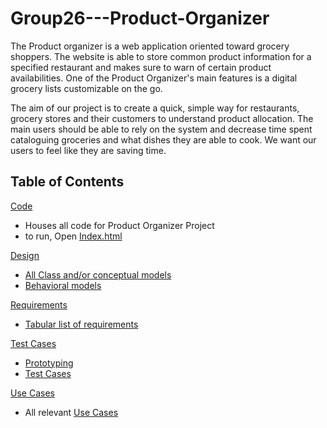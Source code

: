 # Group26---Product-Organizer

The Product organizer is a web application oriented toward grocery shoppers. The website is able to store common product information for a specified restaurant and makes sure to warn of certain product availabilities. One of the Product Organizer's main features is a digital grocery lists customizable on the go. 

The aim of our project is to create a quick, simple way for restaurants, grocery stores and their customers to understand product allocation. The main users should be able to rely on the system and decrease time spent cataloguing groceries and what dishes they are able to cook. We want our users to feel like they are saving time.

## Table of Contents

[Code](https://github.com/SOFE2720/Group26---Product-Organizer/tree/main/Code)
  * Houses all code for Product Organizer Project
  * to run, Open [Index.html](https://github.com/SOFE2720/Group26---Product-Organizer/blob/main/Code/index.html)
  
[Design](https://github.com/SOFE2720/Group26---Product-Organizer/tree/main/Design)
  *	[All Class and/or conceptual models](https://github.com/SOFE2720/Group26---Product-Organizer/blob/main/Design/Conceptual%20Models%20-%20Classes.pdf)
  *	[Behavioral models](https://github.com/SOFE2720/Group26---Product-Organizer/blob/main/Design/Behaviour%20Models.pdf)

[Requirements](https://github.com/SOFE2720/Group26---Product-Organizer/tree/main/Requirements)
  * [Tabular list of requirements](https://github.com/SOFE2720/Group26---Product-Organizer/blob/main/Requirements/Requirements.pdf)

[Test Cases](https://github.com/SOFE2720/Group26---Product-Organizer/tree/main/Test%20Cases)
  * [Prototyping](https://github.com/SOFE2720/Group26---Product-Organizer/blob/main/Test%20Cases/Prototyping.pdf)
  *	[Test Cases](https://github.com/SOFE2720/Group26---Product-Organizer/blob/main/Test%20Cases/TestCases.pdf)

  
[Use Cases](https://github.com/SOFE2720/Group26---Product-Organizer/tree/main/Use%20Cases)
  * All relevant [Use Cases](https://github.com/SOFE2720/Group26---Product-Organizer/blob/main/Use%20Cases/Use%20Cases.pdf)
  

